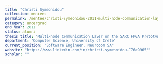 ```yaml
---
title: "Christi Symeonidou"
collection: mentees
permalink: /mentee/christi-symeonidou-2011-multi-node-communication-layer-on-the-sarc-fpga-prototype-computer-science-university-of-crete-ug
category: undergrad
end_year: 2011
status: alumni
thesis_title: "Multi-node Communication Layer on the SARC FPGA Prototype"
department: "Computer Science, University of Crete"
current_position: "Software Engineer, Neurocom SA"
website: "https://www.linkedin.com/in/christi-symeonidou-776a9965/"
scholar: ""
---
```


